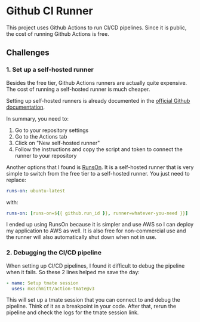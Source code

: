 # Github CI Runner

This project uses Github Actions to run CI/CD pipelines. Since it is public, the cost
of running Github Actions is free.

## Challenges

### 1. Set up a self-hosted runner

Besides the free tier, Github Actions runners are actually quite expensive. The cost
of running a self-hosted runner is much cheaper.

Setting up self-hosted runners is already documented in the [official Github documentation](https://docs.github.com/en/actions/hosting-your-own-runners/adding-self-hosted-runners).

In summary, you need to:

1.  Go to your repository settings
2.  Go to the Actions tab
3.  Click on "New self-hosted runner"
4.  Follow the instructions and copy the script and token to connect the runner to your repository

Another options that I found is [RunsOn](https://runs-on.com).
It is a self-hosted runner that is very simple to switch from the free tier to a self-hosted runner.
You just need to replace:

```yaml
runs-on: ubuntu-latest
```

with:

```yaml
runs-on: [runs-on=${{ github.run_id }}, runner=whatever-you-need }}]
```

I ended up using RunsOn because it is simpler and use AWS so I can deploy my application to AWS as well. It is also free for non-commercial use and the runner will also automatically shut down when not in use.

### 2. Debugging the CI/CD pipeline

When setting up CI/CD pipelines, I found it difficult to debug the pipeline when it fails. So these 2 lines helped me save the day:

```yaml
- name: Setup tmate session
  uses: mxschmitt/action-tmate@v3
```

This will set up a tmate session that you can connect to and debug the pipeline. Think of it as a breakpoint in your code. After that, rerun the pipeline and check the logs for the tmate session link.
